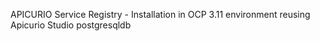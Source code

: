 APICURIO Service Registry - Installation in OCP 3.11 environment reusing Apicurio Studio postgresqldb 
